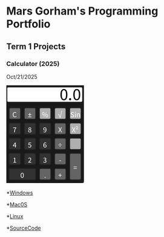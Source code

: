 # Mars Gorham's Programming Portfolio

## Term 1 Projects

### Calculator (2025)

Oct/21/2025

![RunningCalculator](https://github.com/Mars-Gor/Portfolio_CompProgram/blob/main/images/CalculatorScreenshot.png?raw=true)

*[Windows]()

*[Mac0S]()

*[Linux]()

*[SourceCode](https://github.com/Mars-Gor/Portfolio_CompProgram/tree/main/src/Calculator)
